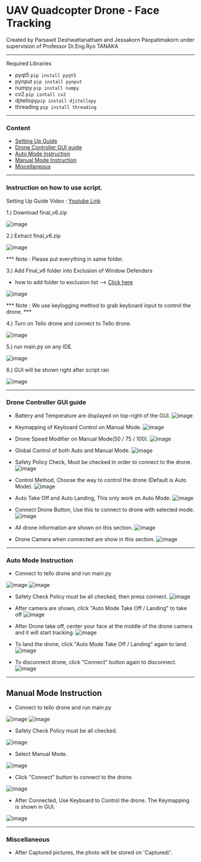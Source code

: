 # UAV Quadcopter Drone - Face Tracking
Created by Parsawit Deshwattanatham and Jessakorn Paopatimakorn under supervision of Professor Dr.Eng.Ryo TANAKA
________________________________________________________________________
Required Libraries
- pyqt5     `pip install pyqt5`
- pynput    `pip install pynput`
- numpy     `pip install numpy`
- cv2       `pip isntall cv2`
- djitellopy`pip install djitellopy` 
- threading `pip install threading`
________________________________________________________________________
### Content
- [Setting Up Guide](#instruction-on-how-to-use-script)
- [Drone Controller GUI guide](#drone-controller-gui-guide)
- [Auto Mode Instruction](#auto-mode-instruction)
- [Manual Mode Instruction](#manual-mode-instruction)
- [Miscellaneous](#miscellaneous)
________________________________________________________________________
### Instruction on how to use script.

Setting Up Guide Video : [Youtube Link](https://youtu.be/ZkW8kbGyPmc)

1.) Download final_v6.zip

![image](https://user-images.githubusercontent.com/77602952/181140108-322fd0b2-5233-4e03-9835-7ce31b25f993.png)

2.) Extract final_v6.zip

![image](https://user-images.githubusercontent.com/77602952/181140487-33c1589d-d1ad-45ab-adbc-eb7cc9f40937.png)

*** Note : Please put everything in same folder.

3.) Add Final_v6 folder into Exclusion of Window Defenders
- how to add folder to exclusion list --> [Click here](https://support.microsoft.com/en-us/windows/add-an-exclusion-to-windows-security-811816c0-4dfd-af4a-47e4-c301afe13b26#:~:text=Go%20to%20Start%20>%20Settings%20>%20Update,%2C%20file%20types%2C%20or%20process.)

![image](https://user-images.githubusercontent.com/77602952/181142651-ce9e274f-a101-4189-91e6-2bbe4f6f3512.png)

*** Note : We use keylogging method to grab keyboard input to control the drone. ***


4.) Turn on Tello drone and connect to Tello drone.

![image](https://user-images.githubusercontent.com/77602952/181142468-d93f6c25-938f-4d67-b398-af00697a0805.png)

5.) run main.py on any IDE.

![image](https://user-images.githubusercontent.com/77602952/181142041-aa04c031-0ae7-4b99-bb76-a76dfe338619.png)

6.) GUI will be shown right after script ran

![image](https://user-images.githubusercontent.com/77602952/181144106-9bc2aa05-6de7-4bf7-9343-085e86d65f23.png)
________________________________________________________________________

### Drone Controller GUI guide

- Battery and Temperature are displayed on top-right of the GUI.
![image](https://user-images.githubusercontent.com/77602952/181144538-da2b78fb-48cd-4e25-916c-e321d3af5ab1.png)

- Keymapping of Keyboard Control on Manual Mode.
![image](https://user-images.githubusercontent.com/77602952/181144754-ae7be6cd-0aa2-41df-a8fa-8c9def2acd39.png)

- Drone Speed Modifier on Manual Mode(50 / 75 / 100).
![image](https://user-images.githubusercontent.com/77602952/181144878-0feea131-06dc-4bd1-a015-c89bab2580ce.png)

- Global Control of both Auto and Manual Mode.
![image](https://user-images.githubusercontent.com/77602952/181157864-04eafc35-273f-4065-8474-96e4604f63d6.png)

- Safety Policy Check, Must be checked in order to connect to the drone.
![image](https://user-images.githubusercontent.com/77602952/181158252-f1ce41fc-45dd-458a-aaa0-55508c386abb.png)

- Control Method, Choose the way to control the drone (Default is Auto Mode).
![image](https://user-images.githubusercontent.com/77602952/181158473-b36f617d-f8dd-48ad-8d4e-74d6e1fdf9d4.png)

- Auto Take Off and Auto Landing, This only work on Auto Mode.
![image](https://user-images.githubusercontent.com/77602952/181158867-4e506af9-99a5-4070-ba72-b9b270f82ca4.png)

- Connect Drone Button, Use this to connect to drone with selected mode.
![image](https://user-images.githubusercontent.com/77602952/181159170-365fad48-bbd0-4568-94a5-486e01c19463.png)

- All drone information are shown on this section.
![image](https://user-images.githubusercontent.com/77602952/181163732-ef4b5d6d-bd5a-45eb-ac28-d666930f81f2.png)

- Drone Camera when connected are show in this section.
![image](https://user-images.githubusercontent.com/77602952/181164500-6ea91063-8e09-46cf-88be-0ffa7f2d62c9.png)
________________________________________________________________________
### Auto Mode Instruction
- Connect to tello drone and run main.py

![image](https://user-images.githubusercontent.com/77602952/181142468-d93f6c25-938f-4d67-b398-af00697a0805.png)
![image](https://user-images.githubusercontent.com/77602952/181142041-aa04c031-0ae7-4b99-bb76-a76dfe338619.png)

- Safety Check Policy must be all checked, then press connect.
![image](https://user-images.githubusercontent.com/77602952/181166100-7f74a078-7d6e-46ba-a4a0-c3e1fbf5e073.png)

- After camera are shown, click "Auto Mode Take Off / Landing" to take off
![image](https://user-images.githubusercontent.com/77602952/181166527-39ed6392-4e32-4603-bdb6-f26542a7afcd.png)

- After Drone take off, center your face at the middle of the drone camera and it will start tracking.
![image](https://user-images.githubusercontent.com/77602952/181188311-0ec1581c-f6f8-4fb7-8ee1-7ecbf4e36f15.png)

- To land the drone, click "Auto Mode Take Off / Landing" again to land.
![image](https://user-images.githubusercontent.com/77602952/181167402-9373afc5-065f-402e-8650-6248f0333597.png)

- To disconnect drone, click "Connect" button again to disconnect.
![image](https://user-images.githubusercontent.com/77602952/181167681-947898a0-220d-4884-8549-7cb6907400e5.png)
________________________________________________________________________
## Manual Mode Instruction
- Connect to tello drone and run main.py

![image](https://user-images.githubusercontent.com/77602952/181142468-d93f6c25-938f-4d67-b398-af00697a0805.png)
![image](https://user-images.githubusercontent.com/77602952/181142041-aa04c031-0ae7-4b99-bb76-a76dfe338619.png)

- Safety Check Policy must be all checked.

![image](https://user-images.githubusercontent.com/77602952/181172600-caa257f9-a7aa-4a7a-807a-f21f947e55da.png)

- Select Manual Mode.

![image](https://user-images.githubusercontent.com/77602952/181172669-969fd4d6-0127-46ca-aa1c-afbd7851baee.png)

- Click "Connect" button to connect to the drone.

![image](https://user-images.githubusercontent.com/77602952/181172740-a7ecb155-122e-4b3a-830a-a9a49f6456e8.png)

- After Connected, Use Keyboard to Control the drone. The Keymapping is shown in GUI.

![image](https://user-images.githubusercontent.com/77602952/181172912-445d3c06-f7fc-45f9-aad8-f6e31a1971d7.png)
________________________________________________________________________
### Miscellaneous
- After Captured pictures, the photo will be stored on 'Captured/'.
